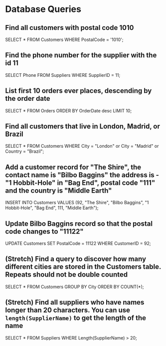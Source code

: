 # Database Queries

## Find all customers with postal code 1010
SELECT * FROM Customers
WHERE PostalCode = '1010';

## Find the phone number for the supplier with the id 11
SELECT Phone FROM Suppliers
WHERE SupplierID = 11;

## List first 10 orders ever places, descending by the order date
SELECT * FROM Orders
ORDER BY OrderDate desc
LIMIT 10;

## Find all customers that live in London, Madrid, or Brazil
SELECT * FROM Customers
WHERE City = "London" or City = "Madrid" or Country = "Brazil";

## Add a customer record for "The Shire", the contact name is "Bilbo Baggins" the address is -"1 Hobbit-Hole" in "Bag End", postal code "111" and the country is "Middle Earth"
INSERT INTO Customers 
VALUES (92, "The Shire", "Bilbo Baggins", "1 Hobbit-Hole", "Bag End", 111, "Middle Earth");

## Update Bilbo Baggins record so that the postal code changes to "11122"
UPDATE Customers SET PostalCode = 11122
WHERE CustomerID = 92;

## (Stretch) Find a query to discover how many different cities are stored in the Customers table. Repeats should not be double counted
SELECT * FROM Customers 
GROUP BY City 
ORDER BY COUNT(*);

## (Stretch) Find all suppliers who have names longer than 20 characters. You can use `length(SupplierName)` to get the length of the name
SELECT * FROM Suppliers
WHERE Length(SupplierName) > 20;
